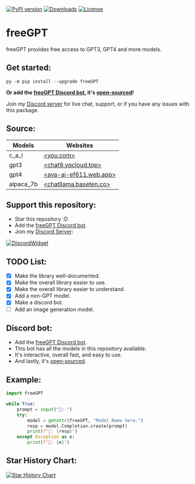 [![PyPI version](https://badge.fury.io/py/freeGPT.svg)](https://badge.fury.io/py/freeGPT)
[![Downloads](https://static.pepy.tech/personalized-badge/freeGPT?period=month&units=international_system&left_color=grey&right_color=brightgreen&left_text=Downloads)](https://pepy.tech/project/freeGPT)
[![License](https://img.shields.io/badge/License-GPLv3-bright%20green.svg)](LICENSE)

# freeGPT

freeGPT provides free access to GPT3, GPT4 and more models.

## Get started:

```
py -m pip install --upgrade freeGPT
```

**Or add the [freeGPT Discord bot](https://dsc.gg/freegpt), it's [open-sourced](https://github.com/Ruu3f/freeGPT/tree/main/discord-bot)!**

Join my [Discord server](https://discord.gg/XH6pUGkwRr) for live chat, support, or if you have any issues with this package.

## Source:

| Models   | Websites                                                |
| -------- | ------------------------------------------------------- |
| c_a_l    | [<you.com>](https://you.com/)                           |
| gpt3     | [<chat9.yqcloud.top>](https://chat9.yqcloud.top/)       |
| gpt4     | [<ava-ai-ef611.web.app>](https://ava-ai-ef611.web.app/) |
| alpaca_7b| [<chatllama.baseten.co>](https://chatllama.baseten.co/) |

## Support this repository:

- Star this repository :D
- Add the [freeGPT Discord bot](https://dsc.gg/freeGPT).
- Join my [Discord Server](https://discord.gg/XH6pUGkwRr):

[![DiscordWidget](https://discordapp.com/api/guilds/1120833966035976273/widget.png?style=banner2)](https://discord.gg/XH6pUGkwRr)

## TODO List:

- [x] Make the library well-documented.
- [x] Make the overall library easier to use.
- [x] Make the overall library easier to understand.
- [x] Add a non-GPT model.
- [x] Make a discord bot.
- [ ] Add an image generation model.

## Discord bot:

- Add the [freeGPT Discord bot](https://dsc.gg/freegpt).
- This bot has all the models in this repository available.
- It's interactive, overall fast, and easy to use.
- And lastly, it's [open-sourced](https://github.com/Ruu3f/freeGPT/tree/main/discord-bot).

## Example:

```python
import freeGPT

while True:
    prompt = input("👦: ")
    try:
        model = getattr(freeGPT, "Model Name here.")
        resp = model.Completion.create(prompt)
        print(f"🤖: {resp}")
    except Exception as e:
        print(f"🤖: {e}")
```

## Star History Chart:
[![Star History Chart](https://api.star-history.com/svg?repos=Ruu3f/freeGPT&type=Date)](https://github.com/Ruu3f/freeGPT/stargazers)
